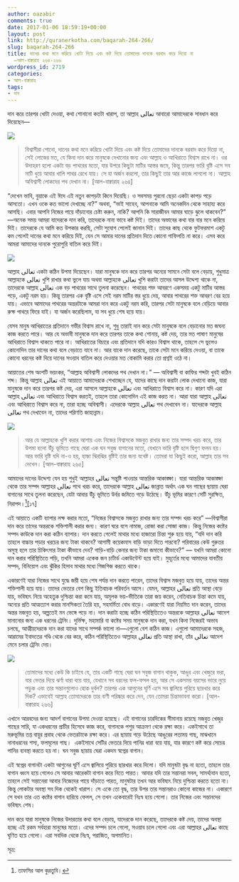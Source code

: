 ```yaml
---
author: oazabir
comments: true
date: 2017-01-06 18:59:19+00:00
layout: post
link: http://quranerkotha.com/baqarah-264-266/
slug: baqarah-264-266
title: দানের কথা মনে করিয়ে খোটা দিয়ে এবং কষ্ট দিয়ে তোমাদের দানকে বরবাদ করে দিয়ো না
  —আল-বাক্বারাহ ২৬৪-২৬৬
wordpress_id: 2719
categories:
- আল-বাক্বারাহ
tags:
- দান
---
```


দান করে তারপর খোটা দেওয়া, কথা শোনানো কতটা খারাপ, তা আল্লাহ تعالى আবারো আমাদেরকে সাবধান করে দিয়েছেন—

![](http://quranerkotha.com/wp-content/uploads/2016/12/2_264.png)


<blockquote>বিশ্বাসীরা শোনো, দানের কথা মনে করিয়ে খোটা দিয়ে এবং কষ্ট দিয়ে তোমাদের দানকে বরবাদ করে দিয়ো না, সেই লোকের মত, যে কিনা দান করে মানুষকে দেখানোর জন্য এবং আল্লাহ ও আখিরাতে বিশ্বাস রাখে না। ওর উদাহরণ হলো একটা বড় পাথরের মতো, যার উপরে কিছুটা মাটির আস্তর জমে, কিন্তু তারপর ভারি বৃষ্টি এসে সব মাটি ধুয়ে আবার খালি পাথর রেখে যায়। সে যা অর্জন করলো, তার কিছুই তার আর কাজে লাগলো না। আল্লাহ অবিশ্বাসী লোকদের পথ দেখান না। [আল-বাক্বারাহ ২৬৪]</blockquote>


“দেখেন ভাবি, বুয়াকে এই ঈদে এই নতুন কাপড়টা কিনে দিয়েছি। ও সবসময় পুরনো ছেড়া একটা কাপড় পড়ে আসতো। এখন ওকে কত ভালো দেখাচ্ছে না?” অথবা, “ভাই সাহেব, আপনাকে আমি অনেকদিন থেকে সাহায্য করে আসছি। এবার আপনি নিজের পায়ে দাঁড়ানোর চেষ্টা করুন, নাকি? আপনি কি সারাজীবন আমার ঘাড়ে ঝুলে থাকবেন?” —অনেক সময় আমরা যাদেরকে দান করি, তাদেরকে নানা ভাবে কষ্ট দিই। তাদের অভাবের কথা বার বার মনে করিয়ে দিই। তাদেরকে যে আমি কত উপকার করছি, সেটা সুযোগ পেলেই জানান দিই। তাদের কাছ থেকে ফুটফরমাশ একটু কম পেলেই দানের কথা মনে করিয়ে দিই, যেন সে আমার দানের প্রতিদান দিতে কোনো গাফিলতি না করে। এসব করে আমরা আমাদের দানকে পুরোপুরি বাতিল করে দিই।<!-- more -->

![](http://quranerkotha.com/wp-content/uploads/2016/12/2_264_title.png)

আল্লাহ تعالى একটা কঠিন উপমা দিয়েছেন। যারা মানুষকে দান করে তারপর অন্যের সামনে সেটা বলে বেড়ায়, শুধুমাত্র আল্লাহকে تعالى খুশি রাখার কথা ভুলে যায় অথবা আল্লাহকে تعالى খুশি করাটা তাদের আসল উদ্দেশ্য থাকে না, তাদেরকে আল্লাহ تعالى এক বড় পাথরের সাথে তুলনা করেছেন। পাথরের শক্ত আবরণে একসময় একটু মাটির আস্তর পড়ে, একটু নরম হয়। কিন্তু তারপর এক বৃষ্টি এসে সেই নরম মাটির স্তর ধুয়ে দেয়, আবার পাথরের শক্ত আবরণ বের হয়ে যায়। এভাবে আমাদের পাথরের অন্তরটাকে আমরা দান করে একটু নরম করি, তারপর সেটা মানুষকে বলে বেড়িয়ে আবার রুক্ষ পাথরে ফিরে যাই। যা অর্জন করেছিলাম, যা সব ধুয়ে শেষ হয়ে যায়।

যেসব মানুষ আখিরাতের প্রতিদানে গভীর বিশ্বাস রাখে না, শুধু তারাই দান করে সেটা মানুষকে বলে বেড়ানোর মত জঘন্য কাজ করতে পারে। আর যে অভাবী মানুষকে দান করে তারপর তাকে কথা শোনায়, কষ্ট দেয়, তার মত পাষাণ মানুষের আখিরাতে বিশ্বাস থাকতে পারে না। আখিরাতের বিচারে এবং প্রতিদানে যদি কারও বিশ্বাস থাকে, তাহলে সে ভুলেও কোনোদিন তার দানের কথা বলে বেড়াতে যাবে না। আর যাকে দান করেছে, তাকে সেটা মনে করিয়ে দেওয়া, বা তাকে কোনো ধরনের কষ্ট দিয়ে দানের সওয়াব বাতিল করে দেওয়ার মত বোকামি করার তো প্রশ্নই ওঠে না।

আয়াতের শেষ অংশটি ভয়ংকর, “আল্লাহ অবিশ্বাসী লোকদের পথ দেখান না।” — অবিশ্বাসী বা কাফির শব্দটা খুবই কঠিন শব্দ। কিন্তু আল্লাহ تعالى এই আয়াতে আমাদেরকে শেখাচ্ছেন যে, যাদের কাছে দান করাটা লোক দেখানো কাজ, যারা মানুষকে দান করে তারপর কষ্ট দেয়, এরা আসলে আল্লাহকে تعالى এবং আখিরাতে বিশ্বাস করে না। কারণ যদি এরা আল্লাহ تعالى এবং আখিরাতে বিশ্বাস করতই, তাহলে তারা কোনোদিন এই কাজ করত না। আরা যারা আল্লাহ تعالى এবং আখিরাতে বিশ্বাস করে না, তারা হচ্ছে অবিশ্বাসী। এদেরকে আল্লাহ تعالى পথ দেখাবেন না। যাদেরকে আল্লাহ تعالى পথ দেখাবেন না, তাদের পরিণতি জাহান্নাম।

![](http://quranerkotha.com/wp-content/uploads/2016/12/2_265.png)


<blockquote>আর যে আল্লাহকে খুশি করার আশায় এবং নিজের বিশ্বাসকে মজবুত রাখার জন্য তার সম্পদ খরচ করে, তার উপমা হলো উঁচু ভূমিতে গাছে ঘেরা এক ঘন সবুজ বাগানের মতো, যেখানে ভারি বৃষ্টি হলে দ্বিগুণ ফলন হয়। আর ভারি বৃষ্টি যদি না-ও হয়, হাল্কা ঝিরঝির বৃষ্টিই তার জন্য যথেষ্ট। তোমরা যা কিছুই করো, আল্লাহ তার সব দেখেন। [আল-বাক্বারাহ ২৬৫]</blockquote>


আমাদের দানের উদ্দেশ্য যেন হয় শুধুই আল্লাহর تعالى সন্তুষ্টি পাওয়ার আন্তরিক আকাঙ্ক্ষা। যারা আন্তরিক আকাঙ্ক্ষা থেকে তার সম্পদ আল্লাহর تعالى পথে খরচ করে, তাদেরকে আল্লাহ تعالى জান্নাত অর্থাৎ এক ঘন গাছের ছায়ায় ঘেরা বাগানের সাথে তুলনা করেছেন, যেটা আবার উঁচু ভূমিতে উর্বর জমিতে গড়ে উঠেছে। উঁচু ভূমির কারণে সেটি সুরক্ষিত, নিরাপদ।[^১৪][১৭]
[^৭]: সেখানে ভারি বৃষ্টি হলে দ্বিগুণ ফলন হয়। আবার হাল্কা ঝিরঝির বৃষ্টি হলেও ফলন হয়। এই উপমাটার মানে হলো যে, কত বেশি দান করলো সেটা কোনো ব্যাপার না। টাকার পরিমাণের সাথে পুরস্কারের কোনো সম্পর্ক নেই। আসল ব্যাপার হচ্ছে আন্তরিকতা, আল্লাহকে تعالى খুশি করার ইচ্ছা।

এই আয়াতে একটি ব্যাপার লক্ষ করার মতো, “নিজের বিশ্বাসকে মজবুত রাখার জন্য তার সম্পদ খরচ করে” —বিশ্বাসীরা দান করে তাদের অন্তরকে শক্তিশালী করার জন্য। কারণ ঘরে বসে নামাজ, রোজা করা সোজা কাজ। কিন্তু নিজের কষ্টের সম্পদ কাউকে দান করা কঠিন ব্যাপার। দান করতে গেলেই মাথার মধ্যে হাজারো চিন্তা শুরু হয়ে যায়, “যদি দান করি তাহলে বাচ্চার পড়ার খরচের জন্য টাকা থাকবে? আগামী কয়েকমাস বাড়ি ভাড়া দিতে পারবো? পরিবারের কেউ গুরুতর অসুস্থ হলে তার চিকিৎসার টাকা কীভাবে দেব? গাড়ি-বাড়ি কেনার জন্য টাকা জমাবো কীভাবে?” — যখনি আমরা কোনো দান করার পরিস্থিতিতে পড়ি, তখনি আমরা একেক জন চার্টার্ড একাউন্টেন্ট হয়ে যাই। মুহূর্তের মধ্যে আমাদের যাবতীয় সম্পদ, বিনিয়োগ এবং ঝুঁকির হিসাব মাথার মধ্যে গিজগিজ করতে থাকে।

একারণেই যারা নিজের সাথে যুদ্ধে জয়ী হয়ে শেষ পর্যন্ত দান করতে পারেন, তাদের বিশ্বাস মজবুত হয়ে যায়, তাদের অন্তর শক্তিশালী হয়ে যায়। তাদের ভেতরে বেশ কিছু ইতিবাচক পরিবর্তন আসে। যেমন, আল্লাহর تعالى প্রতি আস্থা বেড়ে যায়, ভবিষ্যৎ নিয়ে অহেতুক দুশ্চিন্তা করা কমে যায়, অমূলক ভয়-ভীতিকে তারা জয় করেন, নেতিবাচক চিন্তা কমে যায়, অন্যের প্রতি আত্মত্যাগ করার মানসিকতা তৈরি হয়, সহমর্মিতা বোধ বাড়ে। একারণেই যারা নিয়মিত দান করেন, তাদের অন্তর মজবুত হয়, অল্পতেই মন ভেঙ্গে পড়ে না। দান করাটা হচ্ছে কঠিন পরিস্থিতিতেও অন্তরকে আল্লাহর تعالى আদেশ মানানোর জন্য এক ধরনের ট্রেনিং। দুর্ভিক্ষ, মহামারি বা কষ্টের সময় মানুষকে দান করা, যখন কিনা নিজেরই অভাব চলছে, আত্মীয়দেরকে দান করা যাদের সাথে সম্পর্ক ভালো না—এগুলো বেশ কঠিন কাজ। এগুলো আমাদেরকে সহজ, আরামের ইবাদতের গণ্ডি থেকে বের করে, কঠিন পরিস্থিতিতেও আল্লাহর تعالى প্রতি আস্থা রাখা, তাঁর تعالى আদেশ মেনে চলার ট্রেনিং দেয়।
[^^৭]: 
![](http://quranerkotha.com/wp-content/uploads/2016/12/2_266.png)


<blockquote>তোমাদের মধ্যে কেউ কি চাইবে যে, তার একটি গাছে ঘেরা ঘন সবুজ বাগান থাকুক, আঙুর এবং খেজুরে ভরা, যার ভেতর দিয়ে ঝর্ণা ধারা বয়ে যায়, যেখানে সব ধরনের ফল-ফসল হয়, আর সে একসময় বয়সের ভারে নুয়ে পড়ুক এবং তার সন্তানগুলোও হোক দুর্বল? তারপর এক আগুনের ঘূর্ণি এসে সব জ্বালিয়ে পুরিয়ে ছারখার করে দিক? এভাবেই আল্লাহ তোমাদেরকে তার বাণী পরিষ্কার করে দেন, যেন তোমরা চিন্তাভাবনা করো। [আল-বাক্বারাহ ২৬৬]</blockquote>


এখানে আরবদের জন্য আদর্শ বাগানের উপমা দেওয়া হয়েছে। এই বাগানের চারদিকের সীমানায় রয়েছে মজবুত খেজুর গাছের সারি, যা একধরনের প্রাচীর হিসেবে কাজ করে, বাগানকে পশুর আক্রমণ থেকে রক্ষা করে। একইসাথে তা মরুভূমির তপ্ত বায়ুর প্রবাহ থেকে ভেতরটাকে রক্ষা করে। এর ছায়ায় গড়ে উঠেছে আঙুরের লতাময় গাছ, মাঝখানে নানাধরনের শস্য, ফলমূলের গাছ।  একইসাথে সেটির ভেতরে দিয়ে পানির ধারা বয়ে যায়, যার কারণে কষ্ট করে সেচের পানির ব্যবস্থা করতে হয় না। ঘন সবুজ ছায়ায় ঘেরা একদম স্বপ্নের বাগান।
[^^৭]: 
এই স্বপ্নের বাগানটা একটা আগুনের ঘূর্ণি এসে জ্বালিয়ে পুরিয়ে ছারখার করে দিলো। যদি মানুষটা বৃদ্ধ না হতো, তাহলে তার বাগান ধ্বংস হয়ে গেলেও সে আবার আরেকটা বাগান করে নিতে পারত। আবার যদি তার সন্তানরা সবল, সামর্থ্যবান হতো, তাহলে সেই সন্তানেরা আবার নিজেদের পায়ে দাঁড়াতে পারত, মানুষটার তখন আর ভবিষ্যৎ নিয়ে দুশ্চিন্তা করতে হতো না। কিন্তু লোকটার অবস্থা সব দিক থেকেই খারাপ। সে একে তো বৃদ্ধ, তার উপর তার সন্তানরাও কোনো কাজের না। একারণে সে যখন তার এত কষ্টের বাগান হারিয়ে ফেলল, সে তখন একেবারেই নিঃস্ব হয়ে গেলো। তার নিজের এবং সন্তানদের ভবিষ্যৎ শেষ।
[^^৪]: 
দান করে যারা মানুষকে নিজের উদারতার কথা বলে বেড়ায়, যাদেরকে দান করেছে, তাদেরকে কষ্ট দেয়, তাদের অবস্থা হচ্ছে এই রকম সর্বহারা মানুষের মতো। এদের সম্পদ চলে গেলো, সওয়াব চলে গেলো এবং এরা আল্লাহর تعالى কাছে ঘৃণিত হয়ে গেলো। এরা সবদিক থেকে নিঃস্ব, পরাজিত, অপমানিত।

সূত্র:


[^১]: বাইয়িনাহ এর কু’রআনের তাফসীর। 
[^২]: ম্যাসেজ অফ দা কু’রআন — মুহাম্মাদ আসাদ। 
[^৩]: তাফহিমুল কু’রআন — মাওলানা মাওদুদি। 
[^৪]: মা’রিফুল কু’রআন — মুফতি শাফি উসমানী। 
[^৫]: মুহাম্মাদ মোহার আলি — A Word for Word Meaning of The Quran 
[^৬]: সৈয়দ কুতব — In the Shade of the Quran 
[^৭]: তাদাব্বুরে কু’রআন – আমিন আহসান ইসলাহি। 
[^৮]: তাফসিরে তাওযীহুল কু’রআন — মুফতি তাক্বি উসমানী। 
[^৯]: বায়ান আল কু’রআন — ড: ইসরার আহমেদ। 
[^১০]: তাফসীর উল কু’রআন — মাওলানা আব্দুল মাজিদ দারিয়াবাদি 
[^১১]: কু’রআন তাফসীর — আব্দুর রাহিম আস-সারানবি 
[^১২]: আত-তাবারি-এর তাফসীরের অনুবাদ। 
[^১৩]: তাফসির ইবন আব্বাস। 
[^১৪]: তাফসির আল কুরতুবি। 
[^১৫]: তাফসির আল জালালাইন। 
[^১৬]: লুঘাতুল কুরআন — গুলাম আহমেদ পারভেজ। 
[^১৭]: তাফসীর আহসানুল বায়ান — ইসলামিক সেন্টার, আল-মাজমাআহ, সউদি আরব 
[^১৮]: কু’রআনুল কারীম – বাংলা অনুবাদ ও সংক্ষিপ্ত তাফসীর — বাদশাহ ফাহাদ কু’রআন মুদ্রণ কমপ্লেক্স
